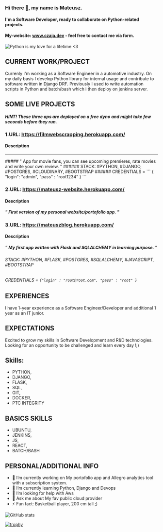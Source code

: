### Hi there 👋,  my name is Mateusz.
#### I'm a Software Developer, ready to collaborate on Python-related projects.
#### My-website: www.czaja.dev - feel free to contact me via form.
![Python is my love for a lifetime <3](https://i.ibb.co/GQFKs58/Blue-Modern-Corporate-Computer-and-Technology-Linkedin-Banner-5.png)


## CURRENT WORK/PROJECT
Currenly I'm working as a Software Engineer in a automotive industry. On my daily basis I develop Python library for internal usage and contribute to software written in Django DRF. Previously I used to write automation scripts in Python and batch/bash which i then deploy on jenkins server.


## SOME LIVE PROJECTS
##### HINT! These three aps are deployed on a free dyno and might take few seconds before they run.

### 1.URL: https://filmwebscrapping.herokuapp.com/

#### Description
<hr>
##### " App for movie fans, you can see upcoming premieres, rate movies and write your own review. "
###### STACK: #PYTHON, #DJANGO, #POSTGRES, #CLOUDINARY, #BOOTSTRAP
###### CREDENTIALS = ``` { "login": "admin", "pass" : "root1234" } ```

### 2.URL: https://mateusz-website.herokuapp.com/

#### Description
##### " First version of my personal website/portofolio app. "

### 3.URL: https://mateuszblog.herokuapp.com/

#### Description
##### " My first app written with Flask and SQLALCHEMY in learning purpose. "
###### STACK: #PYTHON, #FLASK, #POSTGRES, #SQLALCHEMY, #JAVASCRIPT, #BOOTSTRAP
###### CREDENTIALS = `{"login" : "root@root.com", "pass" : "root" }`


## EXPERIENCES
I have 1-year experience as a Software Engineer/Developer and additional 1 year as an IT junior.


## EXPECTATIONS
Excited to grow my skills in Software Development and R&D technologies.
Looking for an opportunity to be challenged and learn every day !;)


## Skills: 
- PYTHON, 
- DJANGO,
- FLASK, 
- SQL, 
- GIT,
- DOCKER,
- PTC INTEGRITY

## BASICS SKILLS
- UBUNTU, 
- JENKINS,
- JS, 
- REACT, 
- BATCH/BASH

## PERSONAL/ADDITIONAL INFO
- 🔭 I’m currently working on My portofolio app and Allegro analytics tool with a subscription system.
- 🌱 I’m currently learning Python, Django and Devops 
- 🤔 I’m looking for help with Aws 
- 💬 Ask me about My fav public cloud provider
- ⚡ Fun fact: Basketball player, 200 cm tall ;)  


![GitHub stats](https://github-readme-stats.vercel.app/api?username=mateuszone&show_icons=true)  

[![trophy](https://github-profile-trophy.vercel.app/?username=mateuszone)](https://github.com/ryo-ma/github-profile-trophy)




